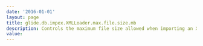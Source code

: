 ```yaml
---
date: '2016-01-01'
layout: page
title: glide.db.impex.XMLLoader.max.file.size.mb
description: Controls the maximum file size allowed when importing an XML file, in megabytes. Attempting to import an XML file larger than this limit results in an error. 
value:  
---
```

